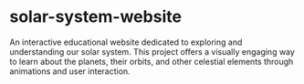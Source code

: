 # solar-system-website
An interactive educational website dedicated to exploring and understanding our solar system. This project offers a visually engaging way to learn about the planets, their orbits, and other celestial elements through animations and user interaction.
